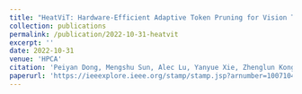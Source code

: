 ```yaml
---
title: "HeatViT: Hardware-Efficient Adaptive Token Pruning for Vision Transformers"
collection: publications
permalink: /publication/2022-10-31-heatvit
excerpt: ''
date: 2022-10-31
venue: 'HPCA'
citation: 'Peiyan Dong, Mengshu Sun, Alec Lu, Yanyue Xie, Zhenglun Kong, Xin Meng, Xue Lin, Zhenman Fang, Yanzhi Wang'
paperurl: 'https://ieeexplore.ieee.org/stamp/stamp.jsp?arnumber=10071047'
---
```

